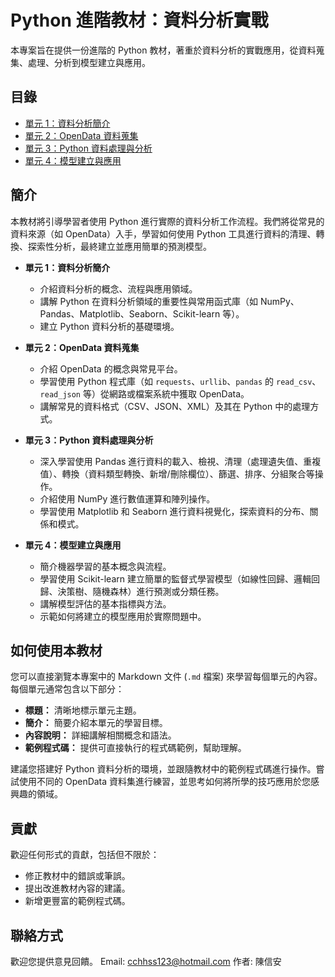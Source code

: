 # Python 進階教材：資料分析實戰

本專案旨在提供一份進階的 Python 教材，著重於資料分析的實戰應用，從資料蒐集、處理、分析到模型建立與應用。

## 目錄

* [單元 1：資料分析簡介](advanced_unit1_data_analysis_intro.md)
* [單元 2：OpenData 資料蒐集](advanced_unit2_opendata_collection.md)
* [單元 3：Python 資料處理與分析](advanced_unit3_data_processing_analysis.md)
* [單元 4：模型建立與應用](advanced_unit4_model_building_application.md)

## 簡介

本教材將引導學習者使用 Python 進行實際的資料分析工作流程。我們將從常見的資料來源（如 OpenData）入手，學習如何使用 Python 工具進行資料的清理、轉換、探索性分析，最終建立並應用簡單的預測模型。

* **單元 1：資料分析簡介**
    * 介紹資料分析的概念、流程與應用領域。
    * 講解 Python 在資料分析領域的重要性與常用函式庫（如 NumPy、Pandas、Matplotlib、Seaborn、Scikit-learn 等）。
    * 建立 Python 資料分析的基礎環境。

* **單元 2：OpenData 資料蒐集**
    * 介紹 OpenData 的概念與常見平台。
    * 學習使用 Python 程式庫（如 `requests`、`urllib`、`pandas` 的 `read_csv`、`read_json` 等）從網路或檔案系統中獲取 OpenData。
    * 講解常見的資料格式（CSV、JSON、XML）及其在 Python 中的處理方式。

* **單元 3：Python 資料處理與分析**
    * 深入學習使用 Pandas 進行資料的載入、檢視、清理（處理遺失值、重複值）、轉換（資料類型轉換、新增/刪除欄位）、篩選、排序、分組聚合等操作。
    * 介紹使用 NumPy 進行數值運算和陣列操作。
    * 學習使用 Matplotlib 和 Seaborn 進行資料視覺化，探索資料的分布、關係和模式。

* **單元 4：模型建立與應用**
    * 簡介機器學習的基本概念與流程。
    * 學習使用 Scikit-learn 建立簡單的監督式學習模型（如線性回歸、邏輯回歸、決策樹、隨機森林）進行預測或分類任務。
    * 講解模型評估的基本指標與方法。
    * 示範如何將建立的模型應用於實際問題中。

## 如何使用本教材

您可以直接瀏覽本專案中的 Markdown 文件 (`.md` 檔案) 來學習每個單元的內容。每個單元通常包含以下部分：

* **標題：** 清晰地標示單元主題。
* **簡介：** 簡要介紹本單元的學習目標。
* **內容說明：** 詳細講解相關概念和語法。
* **範例程式碼：** 提供可直接執行的程式碼範例，幫助理解。

建議您搭建好 Python 資料分析的環境，並跟隨教材中的範例程式碼進行操作。嘗試使用不同的 OpenData 資料集進行練習，並思考如何將所學的技巧應用於您感興趣的領域。

## 貢獻

歡迎任何形式的貢獻，包括但不限於：

* 修正教材中的錯誤或筆誤。
* 提出改進教材內容的建議。
* 新增更豐富的範例程式碼。

## 聯絡方式

歡迎您提供意見回饋。
Email: cchhss123@hotmail.com
作者: 陳信安
